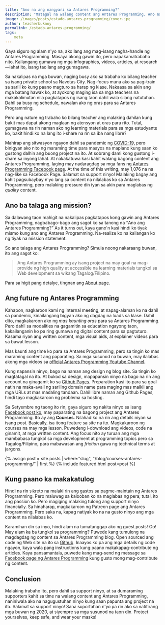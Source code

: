 ```yaml
---
title: "Ano na ang nangyari sa Antares Programming?"
description: "Matagal na walang content ang Antares Programming. Ano na ang nangyari dito?"
image: /images/posts/estado-antares-programming/cover.jpg
author: teacherbuknoy
permalink: /estado-antares-programming/
tags:
    meta
---
```

Gaya siguro ng alam n'yo na, ako lang ang mag-isang nagha-handle ng Antares Programming. Masaya akong gawin ito, pero napakamatrabaho nito. Kailangang gumawa ng mga infographics, videos, articles, at research&mdash;lahat ito, isang tao lang ang gumagawa.

Sa nakalipas na mga buwan, naging busy ako sa trabaho ko bilang teacher sa isang private school sa Navotas City. Nag-focus muna ako sa pag-train sa sarili ko kung paano magturo sa harap ng klase. Nakaasa sa akin ang mga batang hawak ko, at ayokong maging isa sa mga teachers na makakalimutan nila pagkatapos ng isang taon dahil wala silang natutuhan. Dahil sa busy ng schedule, nawalan ako ng oras para sa Antares Programming.

Pero ang nature ng trabaho ko bilang teacher ang malaking dahilan kung bakit mas dapat akong maglaan ng atensyon at oras para rito. Tutal, gumagawa na rin naman ako ng learning materials para sa mga estudyante ko, bakit hindi ko na lang ito i-share na rin sa iba nang libre?

Mahirap ang sitwasyon ngayon dahil sa pandemic ng <abbr title="Corona Virus Disease 2019">COVID-19</abbr>, pero binigyan ako nito ng maraming time para maayos na maplano kung saan ko gustong dalhin ang buong project na ito. At sobrang dami kong gustong i-share sa inyong lahat. At nakakatuwa kasi kahit walang bagong content ang Antares Programming, laging may nadaragdag sa mga fans ng [Antares Programming Facebook page](https://facebook.com/antaresprogramming). At the time of this writing, may 1,076 na na nag-like sa Facebook Page. Salamat sa support ninyo! Malaking bagay ang kahit pagsubaybay n'yo lang sa content na nilalabas ko sa Antares Programming, pero malaking pressure din iyan sa akin para maglabas ng <em>quality</em> content.

## Ano ba talaga ang mission?

Sa dalawang taon mahigit na nakalipas pagkatapos kong gawin ang Antares Programming, nagbabago-bago ang sagot ko sa tanong na <q>Ano ang Antares Programming?</q> As it turns out, kaya gano'n kasi hindi ko tiyak mismo kung ano ang Antares Programming. Na-realize ko na kailangan ko ng tiyak na mission statement.

So ano talaga ang Antares Programming? Simula noong nakaraang buwan, ito ang sagot ko:

<blockquote>
    <p>Ang Antares Programming ay isang project na may goal na mag-provide ng high quality at accessible na learning materials tungkol sa Web development sa wikang Tagalog/Filipino.</p>
</blockquote>

Para sa higit pang detalye, tingnan ang [About page](/about/).

## Ang future ng Antares Programming

Kahapon, nagkaroon kami ng internal meeting, at napag-alaman ko na dahil sa pandemic, kinailangang bigyan ako ng dagdag na loads sa klase. Dahil dito, magkakaroon ako ng <em>mas kaunting oras</em> para sa Antares Programming. Pero dahil sa modalities na gagamitin sa education ngayong taon, kakailanganin ko pa ring gumawa ng digital content para sa pagtuturo. Kasama riyan ang written content, mga visual aids, at explainer videos para sa bawat lesson.

Mas kaunti ang time ko para sa Antares Programming, pero sa tingin ko mas maraming content ang paparating. Sa mga susunod na buwan, may ilalabas akong mga videos sa [official Antares Programming Youtube Channel](https://www.youtube.com/channel/UCO1MsyeMTHRPk3KoHgW8csw?view_as=subscriber).

Kung napansin ninyo, bago na naman ang design ng blog site. Sa tingin ko magtatagal na ito. At bukod sa design, mapapansin ninyo na bago na rin ang account na ginagamit ko sa [Github Pages](https://pages.github.io/). Preparation kasi ito para sa goal natin na maka-avail ng sariling domain name para maging mas maikli ang mga URLs at mas madaling tandaan. Dahil libre naman ang Github Pages, hindi tayo magkakaroon ng problema sa hosting.

Sa Setyembre ng taong ito rin, gaya siguro ng nakita ninyo sa isang [Facebook post ko](https://facebook.com/photo.php?fbid=159805335693455&id=100049919681798&set=a.105331254474197&source=56), may paparating na bagong project ang Antares Programming. Ito ay ang <b>Courses</b>. Nilahad ko na rin ang details niyan sa isang post. Basically, isa itong feature sa site na ito. Magkakaroon ng courses na may mga lesson. Puwedeng i-download ang videos, code na ginamit, at mga written content. Ang focus nito ay turuan ang mga mambabasa tungkol sa mga development at programming topics pero sa Tagalog/Filipino, para mabawasan ang <i>friction</i> gawa ng technical terms at jargons.

<aside>
{% assign post = site.posts | where:"slug", "/blog/courses-antares-programming/" | first %}
{% include featured.html post=post %}
</aside>

## Kung paano ka makakatulog

Hindi na rin sikreto na malaki rin ang gastos sa pagme-maintain ng Antares Programming. Pero maluwag sa kalooban ko na maglabas ng pera; tutal, ito ang passion ko. Pero magiging malaking tulong ang support ninyo financially. Sa hinaharap, magkakaroon ng Patreon page ang Antares Programming. Pero saka na, kapag natiyak ko na na gusto ninyo ang mga content na nilalabas ko.

Karamihan din sa inyo, hindi alam na tumatanggap ako ng guest posts! Oo! May alam ka ba tungkol sa programming? Puwede kang tumulong na magdagdag ng content sa Antares Programming blog. Open sourced ang code ng Web site na ito sa [Github](https://github.com/antaresprogramming/antaresprogramming.github.io/). Inaayos ko pa ang mga details ng code ngayon, kaya wala pang instructions kung paano makakapag-contribute ng articles. Kaya pansamantala, puwede kang mag-send ng message sa [Facebook page ng Antares Programming](https://facebook.com/antaresprogramming) kung gusto mong mag-contribute ng content.

## Conclusion

Malaking trabaho ito, pero dahil sa support ninyo, at sa dumaraming supporters kahit sa time na walang content ang Antares Programming, naniniwala ako na nagugustuhan ninyo kung saan papunta ang project na ito. Salamat sa support ninyo! Sana suportahan n'yo pa rin ako sa natitirang mga buwan ng 2020, at siyempre sa mga susunod na taon din. Protect yourselves, keep safe, and wear your masks!
